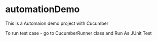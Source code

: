 # automationDemo
This is a Automaion demo project with Cucumber

To run test case - go to CucumberRunner class and Run As JUnit Test
